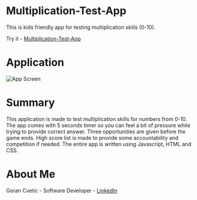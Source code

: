 # Multiplication-Test-App
This is kids friendly app for testing multiplication skills (0-10). 

Try it - [Multiplication-Test-App](https://jumba23.github.io/Multiplication-Test-App/)

# Application 
![App Screen]()

# Summary 
This application is made to test multiplication skills for numbers from 0-10. The app comes with 5 seconds timer so you can feel a bit of pressure while trying to provide correct answer. Three opportunities are given before the game ends. High score list is made to provide some accountability and competition if needed. The entire app is written using Javascript, HTML and CSS.  

# About Me
Goran Cvetic - Software Developer - [LinkedIn](https://www.linkedin.com/in/goran-cvetic/) 